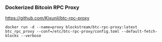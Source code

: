 ### Dockerized Bitcoin RPC Proxy
https://github.com/Kixunil/btc-rpc-proxy
```
docker run -d --name=proxy blockstream/btc-rpc-proxy:latest btc_rpc_proxy --conf=/etc/btc-rpc-proxy/config.toml --default-fetch-blocks --verbose
```